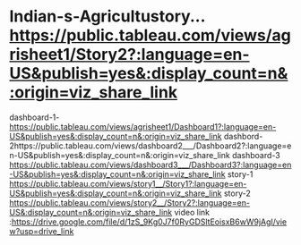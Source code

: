 # Indian-s-Agricultustory... https://public.tableau.com/views/agrisheet1/Story2?:language=en-US&publish=yes&:display_count=n&:origin=viz_share_link
dashboard-1-https://public.tableau.com/views/agrisheet1/Dashboard1?:language=en-US&publish=yes&:display_count=n&:origin=viz_share_link
dashbord-2https://public.tableau.com/views/dashboard2___/Dashboard2?:language=en-US&publish=yes&:display_count=n&:origin=viz_share_link
dashboard-3 https://public.tableau.com/views/dashboard3___/Dashboard3?:language=en-US&publish=yes&:display_count=n&:origin=viz_share_link
story-1 https://public.tableau.com/views/story1__/Story1?:language=en-US&publish=yes&:display_count=n&:origin=viz_share_link
story-2 https://public.tableau.com/views/story2__/Story2?:language=en-US&:display_count=n&:origin=viz_share_link
video link :https://drive.google.com/file/d/1zS_9Kg0J7f0RyGDSltEoisxB6wW9jAgI/view?usp=drive_link
